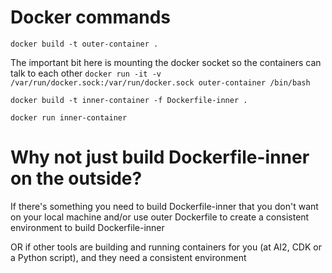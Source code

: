# Docker commands

`docker build -t outer-container .`

The important bit here is mounting the docker socket so the containers can talk to each other
`docker run -it -v /var/run/docker.sock:/var/run/docker.sock outer-container /bin/bash`

`docker build -t inner-container -f Dockerfile-inner .`

`docker run inner-container`

# Why not just build Dockerfile-inner on the outside?

If there's something you need to build Dockerfile-inner that you don't want on your local machine and/or use outer Dockerfile to create a consistent environment to build Dockerfile-inner

OR if other tools are building and running containers for you (at AI2, CDK or a Python script), and they need a consistent environment